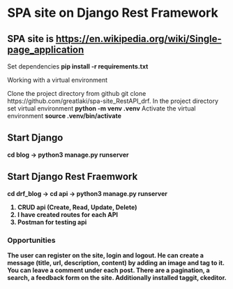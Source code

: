 # SPA site on Django Rest Framework 

## SPA site is https://en.wikipedia.org/wiki/Single-page_application

<p> Set dependencies 
<strong>
  pip install -r requirements.txt</strong>
</p> 

<p>Working with a virtual environment</p>
<p>Clone the project directory from github git clone https://github.com/greatlaki/spa-site_RestAPI_drf. In the project directory set virtual environment <strong>python -m venv .venv</strong>
Activate the virtual environment <strong>source .venv/bin/activate</strong></p>

## Start Django  

<p><strong>cd blog -> python3 manage.py runserver</p>
  
## Start Django Rest Fraemwork 

<p><strong>cd drf_blog -> cd api -> python3 manage.py runserver</p>
  
<ol>
  <li>CRUD api (Create, Read, Update, Delete)</li>
  <li>I have created routes for each API</li>
  <li>Postman for testing api</li>
</ol> 

### Opportunities
<p> The user can register on the site, login and logout. He can create a message (title, url, description, content) by adding an image and tag to it. You can leave a comment under each post. There are a pagination, a search, a feedback form on the site. Additionally installed taggit, ckeditor. </p>
